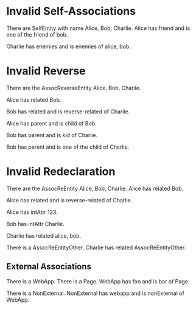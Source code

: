 
# Invalid Self-Associations

There are SelfEntity with name Alice, Bob, Charlie.
Alice has friend and is one of the friend of bob.
<!--      ^^^^^^
error: mismatching cardinalities of self-association 'SelfEntity.friend' [association.self.cardinality.mismatch]
-->

Charlie has enemies and is enemies of alice, bob.
<!--        ^^^^^^^
error: mismatching cardinalities of self-association 'SelfEntity.enemies' [association.self.cardinality.mismatch]
-->

# Invalid Reverse

There are the AssocReverseEntity Alice, Bob, Charlie.

Alice has related Bob.
<!--      ^^^^^^^
note: 'AssocReverseEntity.related' was first declared here [property.declaration.first]
-->

Bob has related and is reverse-related of Charlie.
<!--                   ^^^^^^^^^^^^^^^
error: invalid reverse association name 'reverseRelated' - 'AssocReverseEntity.related' was already declared as unidirectional [association.reverse.late]
-->

Alice has parent and is child of Bob.
<!--                    ^^^^^
note: 'AssocReverseEntity.child' was first declared here [property.declaration.first]
-->

Bob has parent and is kid of Charlie.
<!--                  ^^^
error: conflicting redeclaration of reverse association of 'AssocReverseEntity.parent' [association.reverse.conflict]
was: AssocReverseEntity.child, association to one 'AssocReverseEntity'
now: AssocReverseEntity.kid, association to one 'AssocReverseEntity'
-->

Bob has parent and is one of the child of Charlie.
<!--                             ^^^^^
error: conflicting redeclaration of reverse association of 'AssocReverseEntity.parent' [association.reverse.conflict]
was: AssocReverseEntity.child, association to one 'AssocReverseEntity'
now: AssocReverseEntity.child, association to many 'AssocReverseEntity'
-->

# Invalid Redeclaration

There are the AssocReEntity Alice, Bob, Charlie.
Alice has related Bob.
<!--      ^^^^^^^
note: 'AssocReEntity.related' was first declared here [property.declaration.first]
-->

Alice has related and is reverse-related of Charlie.
<!--                     ^^^^^^^^^^^^^^^
error: invalid reverse association name 'reverseRelated' - 'AssocReEntity.related' was already declared as unidirectional [association.reverse.late]
-->

Alice has intAttr 123.
<!--      ^^^^^^^
note: 'AssocReEntity.intAttr' was first declared here [property.declaration.first]
-->

Bob has intAttr Charlie.
<!--    ^^^^^^^
error: conflicting redeclaration of 'AssocReEntity.intAttr' [property.redeclaration.conflict]
was: attribute of one 'int'
now: association to one 'AssocReEntity'
-->

Charlie has related alice, bob.
<!--        ^^^^^^^
error: conflicting redeclaration of 'AssocReEntity.related' [property.redeclaration.conflict]
was: association to one 'AssocReEntity'
now: association to many 'AssocReEntity'
-->

There is a AssocReEntityOther.
Charlie has related AssocReEntityOther.
<!--        ^^^^^^^
error: conflicting redeclaration of 'AssocReEntity.related' [property.redeclaration.conflict]
was: association to one 'AssocReEntity'
now: association to one 'AssocReEntityOther'
-->

## External Associations

There is a WebApp.
There is a Page.
WebApp has foo and is bar of Page.
<!--       ^^^
error: cannot resolve or add association 'foo' in external class 'WebApp' [association.unresolved.external]
-->

There is a NonExternal.
NonExternal has webapp and is nonExternal of WebApp.
<!--                          ^^^^^^^^^^^
error: cannot resolve or add association 'nonExternal' in external class 'WebApp' [association.unresolved.external]
-->

